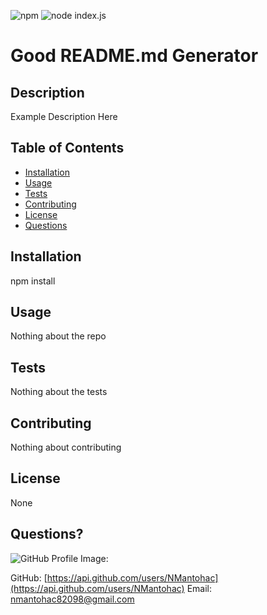  ![npm](https://img.shields.io/badge/npm-v6.13.4-blue) ![node index.js](https://img.shields.io/badge/node-index.js-red)

# Good README.md Generator

## Description

Example Description Here

## Table of Contents

* [Installation](#installation)
* [Usage](#usage)
* [Tests](#tests)
* [Contributing](#contributing)
* [License](#license)
* [Questions](#questions)

## Installation

npm install

## Usage

Nothing about the repo

## Tests

Nothing about the tests

## Contributing

Nothing about contributing

## License

None

## Questions?
![GitHub Profile Image:](https://avatars1.githubusercontent.com/u/61064083?v=4)

GitHub: [https://api.github.com/users/NMantohac](https://api.github.com/users/NMantohac)
Email: nmantohac82098@gmail.com

